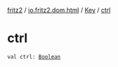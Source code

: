 [fritz2](../../index.md) / [io.fritz2.dom.html](../index.md) / [Key](index.md) / [ctrl](./ctrl.md)

# ctrl

`val ctrl: `[`Boolean`](https://kotlinlang.org/api/latest/jvm/stdlib/kotlin/-boolean/index.html)